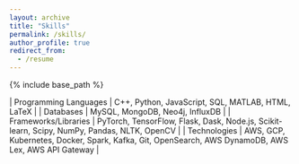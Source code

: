```yaml
---
layout: archive
title: "Skills"
permalink: /skills/
author_profile: true
redirect_from:
  - /resume
---
```


{% include base_path %}

| Programming Languages | C++, Python, JavaScript, SQL, MATLAB, HTML, LaTeX |
| Databases | MySQL, MongoDB, Neo4j, InfluxDB |
| Frameworks/Libraries | PyTorch, TensorFlow, Flask, Dask, Node.js, Scikit-learn, Scipy, NumPy, Pandas, NLTK, OpenCV |
| Technologies | AWS, GCP, Kubernetes, Docker, Spark, Kafka, Git, OpenSearch, AWS DynamoDB, AWS Lex, AWS API Gateway |

